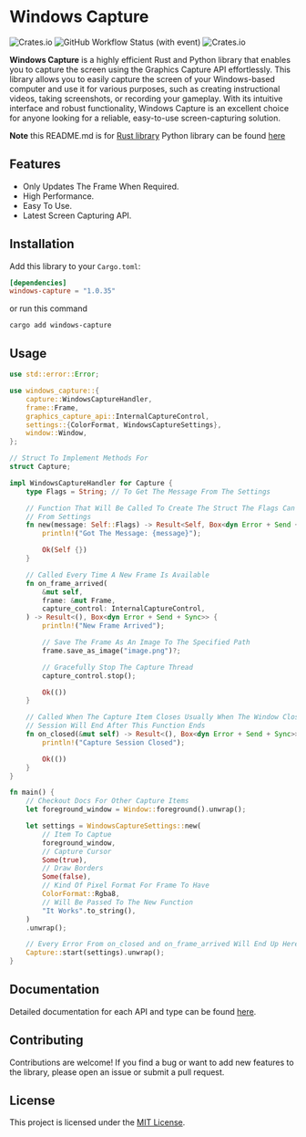 # Windows Capture
![Crates.io](https://img.shields.io/crates/l/windows-capture) ![GitHub Workflow Status (with event)](https://img.shields.io/github/actions/workflow/status/NiiightmareXD/windows-capture/rust.yml) ![Crates.io](https://img.shields.io/crates/v/windows-capture)

**Windows Capture** is a highly efficient Rust and Python library that enables you to capture the screen using the Graphics Capture API effortlessly. This library allows you to easily capture the screen of your Windows-based computer and use it for various purposes, such as creating instructional videos, taking screenshots, or recording your gameplay. With its intuitive interface and robust functionality, Windows Capture is an excellent choice for anyone looking for a reliable, easy-to-use screen-capturing solution.

**Note** this README.md is for [Rust library](https://github.com/NiiightmareXD/windows-capture) Python library can be found [here](https://github.com/NiiightmareXD/windows-capture/tree/main/windows-capture-python)  

## Features

- Only Updates The Frame When Required.
- High Performance.
- Easy To Use.
- Latest Screen Capturing API.

## Installation

Add this library to your `Cargo.toml`:

```toml
[dependencies]
windows-capture = "1.0.35"
```
or run this command

```
cargo add windows-capture
```

## Usage

```rust
use std::error::Error;

use windows_capture::{
    capture::WindowsCaptureHandler,
    frame::Frame,
    graphics_capture_api::InternalCaptureControl,
    settings::{ColorFormat, WindowsCaptureSettings},
    window::Window,
};

// Struct To Implement Methods For
struct Capture;

impl WindowsCaptureHandler for Capture {
    type Flags = String; // To Get The Message From The Settings

    // Function That Will Be Called To Create The Struct The Flags Can Be Passed
    // From Settings
    fn new(message: Self::Flags) -> Result<Self, Box<dyn Error + Send + Sync>> {
        println!("Got The Message: {message}");

        Ok(Self {})
    }

    // Called Every Time A New Frame Is Available
    fn on_frame_arrived(
        &mut self,
        frame: &mut Frame,
        capture_control: InternalCaptureControl,
    ) -> Result<(), Box<dyn Error + Send + Sync>> {
        println!("New Frame Arrived");

        // Save The Frame As An Image To The Specified Path
        frame.save_as_image("image.png")?;

        // Gracefully Stop The Capture Thread
        capture_control.stop();

        Ok(())
    }

    // Called When The Capture Item Closes Usually When The Window Closes, Capture
    // Session Will End After This Function Ends
    fn on_closed(&mut self) -> Result<(), Box<dyn Error + Send + Sync>> {
        println!("Capture Session Closed");

        Ok(())
    }
}

fn main() {
    // Checkout Docs For Other Capture Items
    let foreground_window = Window::foreground().unwrap();

    let settings = WindowsCaptureSettings::new(
        // Item To Captue
        foreground_window,
        // Capture Cursor
        Some(true),
        // Draw Borders
        Some(false),
        // Kind Of Pixel Format For Frame To Have
        ColorFormat::Rgba8,
        // Will Be Passed To The New Function
        "It Works".to_string(),
    )
    .unwrap();

    // Every Error From on_closed and on_frame_arrived Will End Up Here
    Capture::start(settings).unwrap();
}
```

## Documentation

Detailed documentation for each API and type can be found [here](https://docs.rs/windows-capture).

## Contributing

Contributions are welcome! If you find a bug or want to add new features to the library, please open an issue or submit a pull request.

## License

This project is licensed under the [MIT License](LICENSE).
